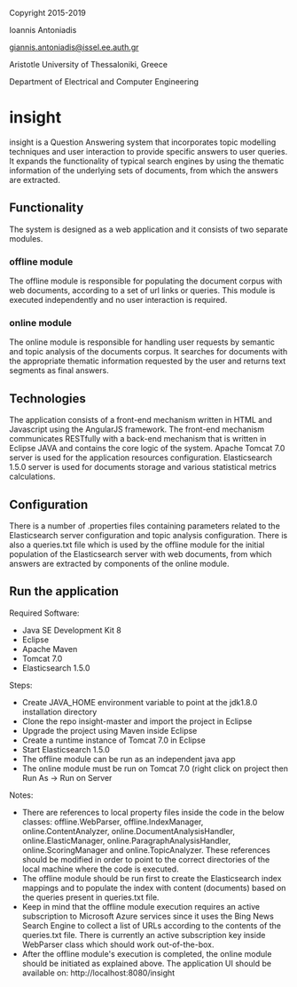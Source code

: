 Copyright 2015-2019

Ioannis Antoniadis

<giannis.antoniadis@issel.ee.auth.gr>

Aristotle University of Thessaloniki, Greece

Department of Electrical and Computer Engineering

# insight
insight is a Question Answering system that incorporates topic modelling techniques and user interaction to provide specific answers to user queries. It expands the functionality of typical search engines by using the thematic information of the underlying sets of documents, from which the answers are extracted.

## Functionality
The system is designed as a web application and it consists of two separate modules.
### offline module
The offline module is responsible for populating the document corpus with web documents, according to a set of url links or queries. This module is executed independently and no user interaction is required.

### online module
The online module is responsible for handling user requests by semantic and topic analysis of the documents corpus. It searches for documents with the appropriate thematic information requested by the user and returns text segments as final answers.

## Technologies
The application consists of a front-end mechanism written in HTML and Javascript using the AngularJS framework. The front-end mechanism communicates RESTfully with a back-end mechanism that is written in Eclipse JAVA and contains the core logic of the system. Apache Tomcat 7.0 server is used for the application resources configuration. Elasticsearch 1.5.0 server is used for documents storage and various statistical metrics calculations.

## Configuration
There is a number of .properties files containing parameters related to the Elasticsearch server configuration and topic analysis configuration. There is also a queries.txt file which is used by the offline module for the initial population of the Elasticsearch server with web documents, from which answers are extracted by components of the online module.

## Run the application
Required Software: 
* Java SE Development Kit 8
* Eclipse
* Apache Maven
* Tomcat 7.0
* Elasticsearch 1.5.0

Steps:
* Create JAVA_HOME environment variable to point at the jdk1.8.0 installation directory
* Clone the repo insight-master and import the project in Eclipse
* Upgrade the project using Maven inside Eclipse
* Create a runtime instance of Tomcat 7.0 in Eclipse
* Start Elasticsearch 1.5.0
* The offline module can be run as an independent java app
* The online module must be run on Tomcat 7.0 (right click on project then Run As -> Run on Server

Notes:
* There are references to local property files inside the code in the below classes: offline.WebParser, offline.IndexManager, online.ContentAnalyzer, online.DocumentAnalysisHandler, online.ElasticManager, online.ParagraphAnalysisHandler, online.ScoringManager and online.TopicAnalyzer. These references should be modified in order to point to the correct directories of the local machine where the code is executed.
* The offline module should be run first to create the Elasticsearch index mappings and to populate the index with content (documents) based on the queries present in queries.txt file.
* Keep in mind that the offline module execution requires an active subscription to Microsoft Azure services since it uses the Bing News Search Engine to collect a list of URLs according to the contents of the queries.txt file. There is currently an active subscription key  inside WebParser class which should work out-of-the-box.
* After the offline module's execution is completed, the online module should be initiated as explained above. The application UI should be available on: http://localhost:8080/insight
